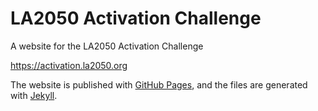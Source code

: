 # LA2050 Activation Challenge

A website for the LA2050 Activation Challenge

https://activation.la2050.org

The website is published with [GitHub Pages](https://pages.github.com), and the files are generated with [Jekyll](https://jekyllrb.com).
